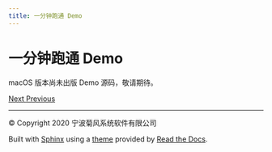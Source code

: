 ```yaml
---
title: 一分钟跑通 Demo
---
```

# 一分钟跑通 Demo

macOS 版本尚未出版 Demo 源码，敬请期待。









[Next
](01_integ_sdk.html "一分钟集成 SDK")
[
Previous](index.html "快速入门")



-----



© Copyright 2020 宁波菊风系统软件有限公司



Built with [Sphinx](http://sphinx-doc.org/) using a
[theme](https://github.com/rtfd/sphinx_rtd_theme) provided by [Read the
Docs](https://readthedocs.org).








